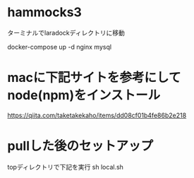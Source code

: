 # hammocks3

ターミナルでlaradockディレクトリに移動

docker-compose up -d nginx mysql

# macに下記サイトを参考にしてnode(npm)をインストール
https://qiita.com/taketakekaho/items/dd08cf01b4fe86b2e218

# pullした後のセットアップ
topディレクトリで下記を実行
sh local.sh
